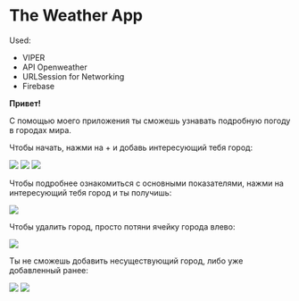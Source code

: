 # The Weather App #

Used:

* VIPER
* API Openweather
* URLSession for Networking
* Firebase

**Привет!**

С помощью моего приложения ты сможешь узнавать подробную погоду в городах мира.

Чтобы начать, нажми на + и добавь интересующий тебя город:

![](https://s1.hostingkartinok.com/uploads/images/2021/12/d6d4ad90dce42f65715ebfaa9dc058aa.jpg)
![](https://s1.hostingkartinok.com/uploads/images/2021/12/4257e2e2ed929e92be0a9675b7baa3dc.jpg)
![](https://s1.hostingkartinok.com/uploads/images/2021/12/bcd777a2e9de621a6dba7fff23e24e19.jpg)

Чтобы подробнее ознакомиться с основными показателями, нажми на интересующий тебя город и ты получишь:

![](https://s1.hostingkartinok.com/uploads/images/2021/12/297254bbce5fdd97eee6e648f56660bf.jpg)

Чтобы удалить город, просто потяни ячейку города влево:

![](https://s1.hostingkartinok.com/uploads/images/2021/12/0915b61fefeb44d765962fd1b495e55a.jpg)

Ты не сможешь добавить несуществующий город, либо уже добавленный ранее:

![](https://s1.hostingkartinok.com/uploads/images/2021/12/796aae33eee708e796edfee2261ee832.jpg) 
![](https://s1.hostingkartinok.com/uploads/images/2021/12/b8c8229ae47ad82ff42e58763196c866.jpg) 


